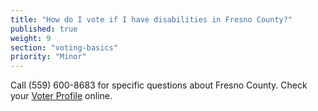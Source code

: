 ```yaml
---
title: "How do I vote if I have disabilities in Fresno County?"
published: true
weight: 9
section: "voting-basics"
priority: "Minor"
---
```

Call (559) 600-8683 for specific questions about Fresno County.  Check your [Voter Profile](http://www.co.fresno.ca.us/DepartmentPage.aspx?id=67205) online.  
